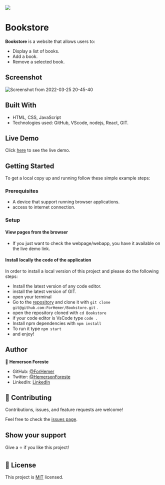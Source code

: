 ![](https://img.shields.io/badge/Microverse-blueviolet)

# Bookstore
**Bookstore** is a website that allows users to:
- Display a list of books.
- Add a book.
- Remove a selected book.

## Screenshot

![Screenshot from 2022-03-25 20-45-40](https://user-images.githubusercontent.com/88809610/160217978-c357fc1c-6f80-47b8-ac1d-bd83acd4f675.png)


 ## Built With

- HTML, CSS, JavaScript
- Technologies used: GitHub, VScode, nodejs, React, GIT.

## Live Demo

Click [here](https://hemerson-bookstore.herokuapp.com/) to see the live demo.

## Getting Started
To get a local copy up and running follow these simple example steps:

### Prerequisites

- A device that support running browser applications.
- access to internet connection.

### Setup

#### View pages from the browser

- If you just want to check the webpage/webapp, you have it available on the live demo link.


#### Install locally the code of the application

In order to install a local version of this project and please do the following steps:
- Install the latest version of any code editor.
- install the latest version of GIT.
- open your terminal
- Go to the [repository](https://github.com/ForHemer/Bookstore)  and clone it with `git clone git@github.com:ForHemer/Bookstore.git` .
- open the repository cloned with `cd Bookstore`
- if your code editor is VsCode type `code .`
- Install npm dependencies with `npm install`
- To run it type `npm start`
- and enjoy!


## Author

👤 **Hemerson Foreste**

- GitHub: [@ForHemer](https://github.com/ForHemer)
- Twitter: [@HemersonForeste](https://twitter.com/HemersonForeste)
- LinkedIn: [LinkedIn](https://linkedin.com/in/hemerson-foreste-890685197)

## 🤝 Contributing

Contributions, issues, and feature requests are welcome!

Feel free to check the [issues page](https://github.com/ForHemer/Bookstore/issues).

## Show your support

Give a ⭐️ if you like this project!

## 📝 License

This project is [MIT](./MIT.md) licensed.

